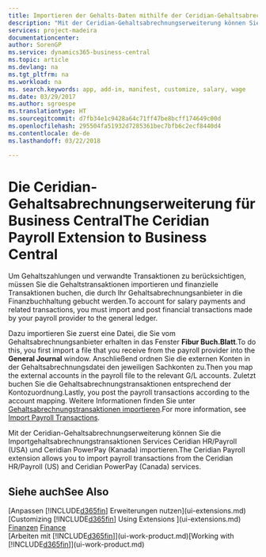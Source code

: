 ```yaml
---
title: Importieren der Gehalts-Daten mithilfe der Ceridian-Gehaltsabrechnungserweiterung | Microsoft Docs
description: "Mit der Ceridian-Gehaltsabrechnungserweiterung können Sie die Importgehaltsabrechnungstransaktionen Services Ceridian HR/Payroll (USA) und Ceridian PowerPay (Kanada) importieren."
services: project-madeira
documentationcenter: 
author: SorenGP
ms.service: dynamics365-business-central
ms.topic: article
ms.devlang: na
ms.tgt_pltfrm: na
ms.workload: na
ms. search.keywords: app, add-in, manifest, customize, salary, wage
ms.date: 03/29/2017
ms.author: sgroespe
ms.translationtype: HT
ms.sourcegitcommit: d7fb34e1c9428a64c71ff47be8bcff174649c00d
ms.openlocfilehash: 295504fa51932d7285361bec7bfb6c2ecf8440d4
ms.contentlocale: de-de
ms.lasthandoff: 03/22/2018

---
```

# <a name="the-ceridian-payroll-extension-to-business-central"></a><span data-ttu-id="8f337-103">Die Ceridian-Gehaltsabrechnungserweiterung für Business Central</span><span class="sxs-lookup"><span data-stu-id="8f337-103">The Ceridian Payroll Extension to Business Central</span></span> 
<span data-ttu-id="8f337-104">Um Gehaltszahlungen und verwandte Transaktionen zu berücksichtigen, müssen Sie die Gehaltstransaktionen importieren und finanzielle Transaktionen buchen, die durch Ihr Gehaltsabrechnungsanbieter in die Finanzbuchhaltung gebucht werden.</span><span class="sxs-lookup"><span data-stu-id="8f337-104">To account for salary payments and related transactions, you must import and post financial transactions made by your payroll provider to the general ledger.</span></span>

<span data-ttu-id="8f337-105">Dazu importieren Sie zuerst eine Datei, die Sie vom Gehaltsabrechnungsanbieter erhalten in das Fenster **Fibur Buch.Blatt**.</span><span class="sxs-lookup"><span data-stu-id="8f337-105">To do this, you first import a file that you receive from the payroll provider into the **General Journal** window.</span></span> <span data-ttu-id="8f337-106">Anschließend ordnen Sie die externen Konten in der Gehaltsabrechnungsdatei den jeweiligen Sachkonten zu.</span><span class="sxs-lookup"><span data-stu-id="8f337-106">Then you map the external accounts in the payroll file to the relevant G/L accounts.</span></span> <span data-ttu-id="8f337-107">Zuletzt buchen Sie die Gehaltsabrechnungstransaktionen entsprechend der Kontozuordnung.</span><span class="sxs-lookup"><span data-stu-id="8f337-107">Lastly, you post the payroll transactions according to the account mapping.</span></span> <span data-ttu-id="8f337-108">Weitere Informationen finden Sie unter [Gehaltsabrechnungstransaktionen importieren](finance-how-import-payroll-transactions.md).</span><span class="sxs-lookup"><span data-stu-id="8f337-108">For more information, see [Import Payroll Transactions](finance-how-import-payroll-transactions.md).</span></span>

<span data-ttu-id="8f337-109">Mit der Ceridian-Gehaltsabrechnungserweiterung können Sie die Importgehaltsabrechnungstransaktionen Services Ceridian HR/Payroll (USA) und Ceridian PowerPay (Kanada) importieren.</span><span class="sxs-lookup"><span data-stu-id="8f337-109">The Ceridian Payroll extension allows you to import payroll transactions from the Ceridian HR/Payroll (US) and Ceridian PowerPay (Canada) services.</span></span>

## <a name="see-also"></a><span data-ttu-id="8f337-110">Siehe auch</span><span class="sxs-lookup"><span data-stu-id="8f337-110">See Also</span></span>
<span data-ttu-id="8f337-111">[Anpassen [!INCLUDE[d365fin](includes/d365fin_md.md)] Erweiterungen nutzen](ui-extensions.md)  </span><span class="sxs-lookup"><span data-stu-id="8f337-111">[Customizing [!INCLUDE[d365fin](includes/d365fin_md.md)] Using Extensions ](ui-extensions.md)  </span></span>  
<span data-ttu-id="8f337-112">[Finanzen](finance.md)  </span><span class="sxs-lookup"><span data-stu-id="8f337-112">[Finance](finance.md)  </span></span>  
<span data-ttu-id="8f337-113">[Arbeiten mit [!INCLUDE[d365fin](includes/d365fin_md.md)]](ui-work-product.md)</span><span class="sxs-lookup"><span data-stu-id="8f337-113">[Working with [!INCLUDE[d365fin](includes/d365fin_md.md)]](ui-work-product.md)</span></span>

